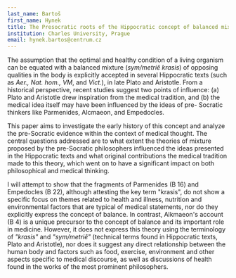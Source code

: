 ```yaml
---
last_name: Bartoš
first_name: Hynek
title: The Presocratic roots of the Hippocratic concept of balanced mixtures
institution: Charles University, Prague
email: hynek.bartos@centrum.cz
---
```


The assumption that the optimal and healthy condition of a living organism can be equated with a balanced mixture (*sym/metriê krasis*) of opposing qualities in the body is explicitly accepted in several Hippocratic texts (such as *Aer., Nat. hom., VM*, and *Vict*.), in late Plato and Aristotle. From a historical perspective, recent studies suggest two points of influence: (a) Plato and Aristotle drew inspiration from the medical tradition, and (b) the medical idea itself may have been influenced by the ideas of pre- Socratic thinkers like Parmenides, Alcmaeon, and Empedocles.

This paper aims to investigate the early history of this concept and analyze the pre-Socratic evidence within the context of medical thought. The central questions addressed are to what extent the theories of mixture proposed by the pre-Socratic philosophers influenced the ideas presented in the Hippocratic texts and what original contributions the medical tradition made to this theory, which went on to have a significant impact on both philosophical and medical thinking.

I will attempt to show that the fragments of Parmenides (B 16) and Empedocles (B 22), although attesting the key term "krasis", do not show a specific focus on themes related to health and illness, nutrition and environmental factors that are typical of medical statements, nor do they explicitly express the concept of balance. In contrast, Alkmaeon's account (B 4) is a unique precursor to the concept of balance and its important role in medicine. However, it does not express this theory using the terminology of *"krasis"* and *"sym/metriê"* (technical terms found in Hippocratic texts, Plato and Aristotle), nor does it suggest any direct relationship between the human body and factors such as food, exercise, environment and other aspects specific to medical discourse, as well as discussions of health found in the works of the most prominent philosophers.


